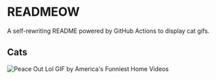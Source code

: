 # READMEOW

A self-rewriting README powered by GitHub Actions to display cat gifs.

## Cats

![Peace Out Lol GIF by America's Funniest Home Videos](https://media3.giphy.com/media/l4KibK3JwaVo0CjDO/200.gif?cid=9acd02dac9ve2il1k0qij3ps8w56w56buukqc1wmpfyue31i&ep=v1_gifs_search&rid=200.gif&ct=g)
